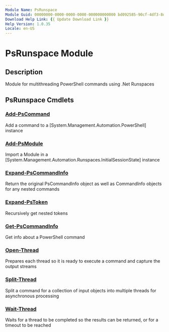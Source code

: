 ```yaml
---
Module Name: PsRunspace
Module Guid: 00000000-0000-0000-0000-000000000000 bd092585-90cf-4df3-8d14-ee2b5bb548a6
Download Help Link: {{ Update Download Link }}
Help Version: 1.0.35
Locale: en-US
---
```


# PsRunspace Module
## Description
Module for multithreading PowerShell commands using .Net Runspaces

## PsRunspace Cmdlets
### [Add-PsCommand](Add-PsCommand.md)
Add a command to a [System.Management.Automation.PowerShell] instance

### [Add-PsModule](Add-PsModule.md)
Import a Module in a [System.Management.Automation.Runspaces.InitialSessionState] instance

### [Expand-PsCommandInfo](Expand-PsCommandInfo.md)
Return the original PsCommandInfo object as well as CommandInfo objects for any nested commands

### [Expand-PsToken](Expand-PsToken.md)
Recursively get nested tokens

### [Get-PsCommandInfo](Get-PsCommandInfo.md)
Get info about a PowerShell command

### [Open-Thread](Open-Thread.md)
Prepares each thread so it is ready to execute a command and capture the output streams

### [Split-Thread](Split-Thread.md)
Split a command for a collection of input objects into multiple threads for asynchronous processing

### [Wait-Thread](Wait-Thread.md)
Waits for a thread to be completed so the results can be returned, or for a timeout to be reached


